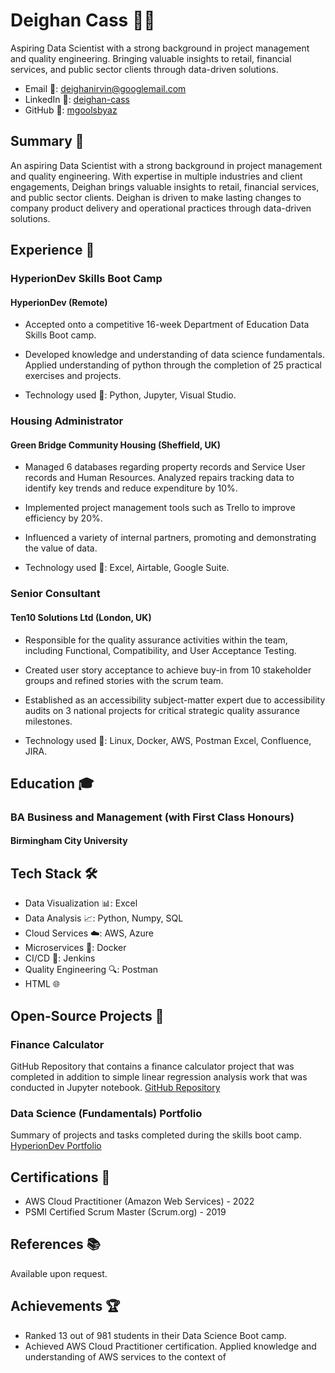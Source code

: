 # Deighan Cass 👨‍💻

Aspiring Data Scientist with a strong background in project management and quality engineering. Bringing valuable insights to retail, financial services, and public sector clients through data-driven solutions.

- Email 📧: deighanirvin@googlemail.com
- LinkedIn 💼: [deighan-cass](https://www.linkedin.com/in/deighan-cass/)
- GitHub 🐙: [mgoolsbyaz](https://github.com/mgoolsbyaz)

## Summary 📄

An aspiring Data Scientist with a strong background in project management and quality engineering. With expertise in multiple industries and client engagements, Deighan brings valuable insights to retail, financial services, and public sector clients. Deighan is driven to make lasting changes to company product delivery and operational practices through data-driven solutions.

## Experience 💼

### HyperionDev Skills Boot Camp
#### HyperionDev (Remote)

- Accepted onto a competitive 16-week Department of Education Data Skills Boot camp. 
- Developed knowledge and understanding of data science fundamentals. Applied understanding of python through the completion of 25 practical exercises and projects.

- Technology used 🚀: Python, Jupyter, Visual Studio.

### Housing Administrator
#### Green Bridge Community Housing (Sheffield, UK)

- Managed 6 databases regarding property records and Service User records and Human Resources. Analyzed repairs tracking data to identify key trends and reduce expenditure by 10%. 
- Implemented project management tools such as Trello to improve efficiency by 20%. 
- Influenced a variety of internal partners, promoting and demonstrating the value of data.

- Technology used 🚀: Excel, Airtable, Google Suite.

### Senior Consultant
#### Ten10 Solutions Ltd (London, UK)

- Responsible for the quality assurance activities within the team, including Functional, Compatibility, and User Acceptance Testing. 
- Created user story acceptance to achieve buy-in from 10 stakeholder groups and refined stories with the scrum team. 
- Established as an accessibility subject-matter expert due to accessibility audits on 3 national projects for critical strategic quality assurance milestones.

- Technology used 🚀: Linux, Docker, AWS, Postman Excel, Confluence, JIRA.

## Education 🎓

### BA Business and Management (with First Class Honours)
#### Birmingham City University

## Tech Stack 🛠️

- Data Visualization 📊: Excel
- Data Analysis 📈: Python, Numpy, SQL
- Cloud Services ☁️: AWS, Azure
- Microservices 🐳: Docker
- CI/CD 🚀: Jenkins
- Quality Engineering 🔍: Postman
- HTML 🌐

## Open-Source Projects 🚀

### Finance Calculator
GitHub Repository that contains a finance calculator project that was completed in addition to simple linear regression analysis work that was conducted in Jupyter notebook.
[GitHub Repository](https://github.com/deighanc/DS-Bootcsmp)

### Data Science (Fundamentals) Portfolio
Summary of projects and tasks completed during the skills boot camp.
[HyperionDev Portfolio](https://www.hyperiondev.com/portfolio/104034/)

## Certifications 📜

- AWS Cloud Practitioner (Amazon Web Services) - 2022
- PSMI Certified Scrum Master (Scrum.org) - 2019

## References 📚

Available upon request.

## Achievements 🏆

- Ranked 13 out of 981 students in their Data Science Boot camp.
- Achieved AWS Cloud Practitioner certification. Applied knowledge and understanding of AWS services to the context of

